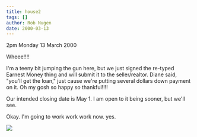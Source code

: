 ```yaml
---
title: house2
tags: []
author: Rob Nugen
date: 2000-03-13
---
```


<p class=date>2pm Monday 13 March 2000</p>

<p>Wheee!!!!

<p>I'm a teeny bit jumping the gun here, but we just signed the re-typed 
Earnest Money thing and will submit it to the seller/realtor.  Diane said, 
"you'll get the loan," just cause we're putting several dollars down 
payment on it.  Oh my gosh so happy so thankful!!!!

<p>Our intended closing date is May 1.  I am open to it being sooner, but 
we'll see.

<p>Okay.  I'm going to work work work now.  yes.

<p><img src="/images/rob/wL-ROB.gif">  

